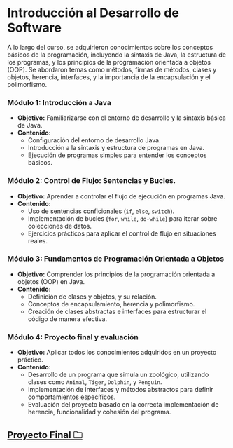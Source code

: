 # Introducción al Desarrollo de Software

A lo largo del curso, se adquirieron conocimientos sobre los conceptos básicos de la programación, incluyendo la sintaxis de Java, la estructura de los programas, y los principios de la programación orientada a objetos (OOP). Se abordaron temas como métodos, firmas de métodos, clases y objetos, herencia, interfaces, y la importancia de la encapsulación y el polimorfismo. 

### Módulo 1: Introducción a Java
- **Objetivo:** Familiarizarse con el entorno de desarrollo y la sintaxis básica de Java.
- **Contenido:**
    - Configuración del entorno de desarrollo Java.
    - Introducción a la sintaxis y estructura de programas en Java.
    - Ejecución de programas simples para entender los conceptos básicos.
 
### Módulo 2: Control de Flujo: Sentencias y Bucles.
- **Objetivo:** Aprender a controlar el flujo de ejecución en programas Java.
- **Contenido:**
    - Uso de sentencias conficionales (`if`, `else`, `switch`).
    - Implementación de bucles (`for`, `while`, `do-while`) para iterar sobre colecciones de datos.
    - Ejercicios prácticos para aplicar el control de flujo en situaciones reales.
### Módulo 3: Fundamentos de Programación Orientada a Objetos
- **Objetivo:** Comprender los principios de la programación orientada a objetos (OOP) en Java.
- **Contenido:**
    - Definición de clases y objetos, y su relación.
    - Conceptos de encapsulamiento, herencia y polimorfismo.
    - Creación de clases abstractas e interfaces para estructurar el código de manera efectiva.


### Módulo 4: Proyecto final y evaluación
- **Objetivo:** Aplicar todos los conocimientos adquiridos en un proyecto práctico.
- **Contenido:**
    - Desarrollo de un programa que simula un zoológico, utilizando clases como `Animal`, `Tiger`, `Dolphin`, y `Penguin`.
    - Implementación de interfaces y métodos abstractos para definir comportamientos específicos.
    - Evaluación del proyecto basado en la correcta implementación de herencia, funcionalidad y cohesión del programa.

## [Proyecto Final 🗀 ](./Zoo/)